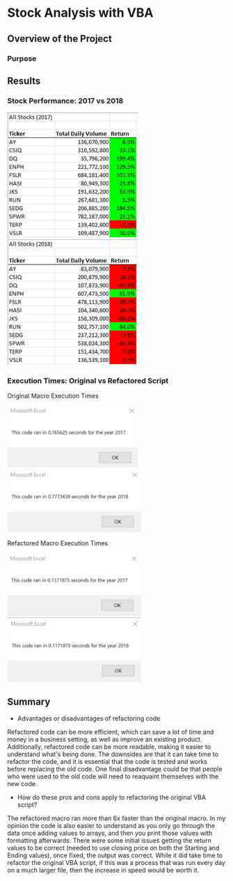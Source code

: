 # Stock Analysis with VBA

## Overview of the Project

### Purpose

## Results

### Stock Performance: 2017 vs 2018

![Stock Returns 2017](Resources/Stock_Returns_2017.png)
![Stock Returns 2018](Resources/Stock_Returns_2018.png)

### Execution Times: Original vs Refactored Script

Original Macro Execution Times

![Original Macro 2017](Resources/Original_Stock_Macros_2017.png)
![Original Macro 2018](Resources/Original_Stock_Macro_2018.png)

Refactored Macro Execution Times

![Refactored Macro 2017](Resources/VBA_Challenge_2017.png)
![Refactored Macro 2018](Resources/VBA_Challenge_2018.png)

## Summary
- Advantages or disadvantages of refactoring code

Refactored code can be more efficient, which can save a lot of time and money in a business setting, as well as improve an existing product. Additionally, refactored code can be more readable, making it easier to understand what's being done. The downsides are that it can take time to refactor the code, and it is essential that the code is tested and works before replacing the old code. One final disadvantage could be that people who were used to the old code will need to reaquaint themselves with the new code.

- How do these pros and cons apply to refactoring the original VBA script? 

The refactored macro ran more than 6x faster than the original macro. In my opinion the code is also easier to understand as you only go through the data once adding values to arrays, and then you print those values with formatting afterwards. There were some initial issues getting the return values to be correct (needed to use closing price on both the Starting and Ending values), once fixed, the output was correct. While it did take time to refactor the original VBA script, if this was a process that was run every day on a much larger file, then the increase in speed would be worth it.
